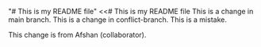 "# This is my README file" 
<<# This is my README file
This is a change in main branch.
This is a change in conflict-branch.
This is a mistake.


This change is from Afshan (collaborator).

